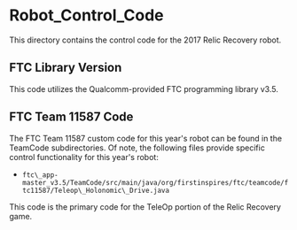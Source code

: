 # Robot_Control_Code
This directory contains the control code for the 2017 Relic Recovery robot.

## FTC Library Version
This code utilizes the Qualcomm-provided FTC programming library v3.5.

## FTC Team 11587 Code
The FTC Team 11587 custom code for this year's robot can be found in the TeamCode subdirectories. Of note, the following files provide specific control functionality for this year's robot:

* `ftc\_app-master_v3.5/TeamCode/src/main/java/org/firstinspires/ftc/teamcode/ftc11587/Teleop\_Holonomic\_Drive.java`

This code is the primary code for the TeleOp portion of the Relic Recovery game.
